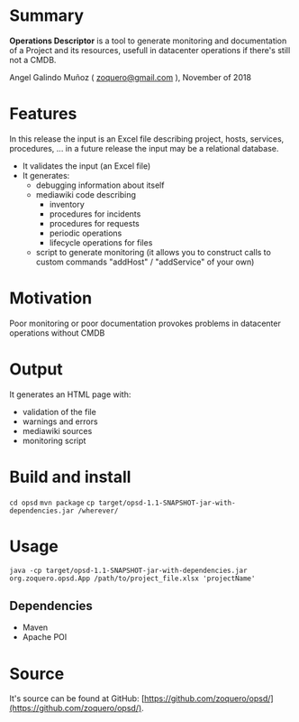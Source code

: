 # Summary

**Operations Descriptor** is a tool to generate monitoring and documentation of a Project and its resources, usefull in datacenter operations if there's still not a CMDB.

Angel Galindo Muñoz ( zoquero@gmail.com ), November of 2018

# Features

In this release the input is an Excel file describing project, hosts, services, procedures, ... in a future release the input may be a relational database.

* It validates the input (an Excel file)
* It generates:
    * debugging information about itself
    * mediawiki code describing
        * inventory
        * procedures for incidents
        * procedures for requests
        * periodic operations
        * lifecycle operations for files
    * script to generate monitoring (it allows you to construct calls to custom commands "addHost" / "addService" of your own)

# Motivation

Poor monitoring or poor documentation provokes problems in datacenter operations without CMDB

# Output

It generates an HTML page with:

* validation of the file
* warnings and errors
* mediawiki sources
* monitoring script

# Build and install

`cd opsd`
`mvn package`
`cp target/opsd-1.1-SNAPSHOT-jar-with-dependencies.jar /wherever/`

# Usage

`java -cp target/opsd-1.1-SNAPSHOT-jar-with-dependencies.jar org.zoquero.opsd.App /path/to/project_file.xlsx 'projectName'`

## Dependencies

* Maven
* Apache POI

# Source
It's source can be found at GitHub: [https://github.com/zoquero/opsd/](https://github.com/zoquero/opsd/).


